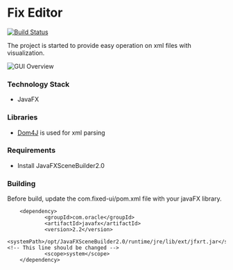 # Fix Editor

[![Build Status](https://travis-ci.org/onurkaraduman/fixed.svg?branch=master)](https://travis-ci.org/onurkaraduman/fixed)

The project is started to provide easy operation on xml files with visualization.


 ![GUI Overview](doc/images/fixed-screenshot.png)

### Technology Stack
* JavaFX

### Libraries
* [Dom4J](https://dom4j.github.io/) is used for xml parsing

### Requirements
* Install JavaFXSceneBuilder2.0

### Building
Before build, update the com.fixed-ui/pom.xml file with your javaFX library.
````
    <dependency>
            <groupId>com.oracle</groupId>
            <artifactId>javafx</artifactId>
            <version>2.2</version>
            <systemPath>/opt/JavaFXSceneBuilder2.0/runtime/jre/lib/ext/jfxrt.jar</systemPath> <!-- This line should be changed -->
            <scope>system</scope>
    </dependency>
````